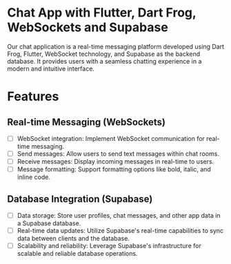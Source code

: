 # Chat App with Flutter, Dart Frog, WebSockets and Supabase

Our chat application is a real-time messaging platform developed using Dart Frog, Flutter, WebSocket technology, and Supabase as the backend database. It provides users with a seamless chatting experience in a modern and intuitive interface.

# Features 

## Real-time Messaging (WebSockets)
- [ ] WebSocket integration: Implement WebSocket communication for real-time messaging.
- [ ] Send messages: Allow users to send text messages within chat rooms.
- [ ] Receive messages: Display incoming messages in real-time to users.
- [ ] Message formatting: Support formatting options like bold, italic, and inline code.

## Database Integration (Supabase)
- [ ] Data storage: Store user profiles, chat messages, and other app data in a Supabase database.
- [ ] Real-time data updates: Utilize Supabase's real-time capabilities to sync data between clients and the database.
- [ ] Scalability and reliability: Leverage Supabase's infrastructure for scalable and reliable database operations.
